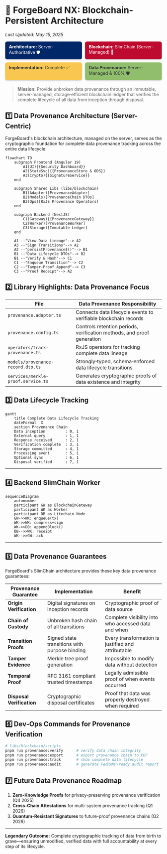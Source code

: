 # 🔗 ForgeBoard NX: Blockchain-Persistent Architecture
*Last Updated: May 15, 2025*

<div style="display: flex; flex-wrap: wrap; gap: 10px; margin-bottom: 20px;">
  <div style="background-color: #002868; color: white; padding: 8px 12px; border-radius: 6px; flex: 1; min-width: 150px; box-shadow: 0 2px 4px rgba(0,0,0,0.2);">
    <strong>Architecture:</strong> Server-Authoritative 🛡️
  </div>
  <div style="background-color: #BF0A30; color: white; padding: 8px 12px; border-radius: 6px; flex: 1; min-width: 150px; box-shadow: 0 2px 4px rgba(0,0,0,0.2);">
    <strong>Blockchain:</strong> SlimChain (Server-Managed) 🔗
  </div>
  <div style="background-color: #F9C74F; color: #333; padding: 8px 12px; border-radius: 6px; flex: 1; min-width: 150px; box-shadow: 0 2px 4px rgba(0,0,0,0.2);">
    <strong>Implementation:</strong> Complete ✅
  </div>
  <div style="background-color: #90BE6D; color: #333; padding: 8px 12px; border-radius: 6px; flex: 1; min-width: 150px; box-shadow: 0 2px 4px rgba(0,0,0,0.2);">
    <strong>Data Provenance:</strong> Server-Managed & 100% 🛡️
  </div>
</div>

> **Mission:** Provide unbroken data provenance through an immutable, server-managed, storage‑efficient blockchain ledger that verifies the complete lifecycle of all data from inception through disposal.

## 1️⃣ Data Provenance Architecture (Server-Centric)

ForgeBoard's blockchain architecture, managed on the server, serves as the cryptographic foundation for complete data provenance tracking across the entire data lifecycle:

```mermaid
flowchart TD
    subgraph Frontend (Angular 19)
        A1(UI){{Security Dashboard}}
        A2(StateSvc){{ProvenanceStore & ODS}}
        A3(Crypto){{SignatureService}}
    end

    subgraph Shared Libs (libs/blockchain)
        B1(Adapter)[ProvenanceAdapter]
        B2(Models)[ProvenanceChain DTOs]
        B3(Ops)[RxJS Provenance Operators]
    end

    subgraph Backend (NestJS)
        C1(Gateway){{ProvenanceGateway}}
        C2(Worker)[ProvenanceWorker]
        C3(Storage)[Immutable Ledger]
    end

    A1 --"View Data Lineage"--> A2
    A3 --"Sign Transitions"--> A2
    A2 --"persistProvenance$()"--> B1
    B1 --"Data Lifecycle DTOs"--> B2
    B1 --"Verify & Hash"--> C1
    C1 --"Enqueue Transition"--> C2
    C2 --"Tamper-Proof Append"--> C3
    C3 --"Proof Receipt"--> A2
```

## 2️⃣ Library Highlights: Data Provenance Focus

| File | Data Provenance Responsibility |
|---|---|
| `provenance.adapter.ts` | Connects data lifecycle events to verifiable blockchain records |
| `provenance.config.ts` | Controls retention periods, verification methods, and proof generation |
| `operators/track-provenance.ts` | RxJS operators for tracking complete data lineage |
| `models/provenance-record.dto.ts` | Strongly‑typed, schema‑enforced data lifecycle transitions |
| `services/merkle-proof.service.ts` | Generates cryptographic proofs of data existence and integrity |

## 3️⃣ Data Lifecycle Tracking

```mermaid
gantt
    title Complete Data Lifecycle Tracking
    dateFormat  X
    section Provenance Chain
    Data inception         : 0, 1
    External query         : 1, 1
    Response received      : 2, 1
    Verification complete  : 3, 1
    Storage committed      : 4, 1
    Processing event       : 5, 1
    Optional sync          : 6, 1
    Disposal verified      : 7, 1
```

---

## 4️⃣ Backend SlimChain Worker

```mermaid
sequenceDiagram
    autonumber
    participant GW as BlockchainGateway
    participant WK as Worker
    participant DB as Litechain Node
    GW->>WK: enqueue(tx)
    WK->>WK: compress+sign
    WK->>DB: appendBlock()
    DB-->>WK: receipt
    WK-->>GW: ack
```

---

## 5️⃣ Data Provenance Guarantees

ForgeBoard's SlimChain architecture provides these key data provenance guarantees:

| Provenance Guarantee | Implementation | Benefit |
|---|---|---|
| **Origin Verification** | Digital signatures on inception records | Cryptographic proof of data source |
| **Chain of Custody** | Unbroken hash chain of all transitions | Complete visibility into who accessed data and when |
| **Transition Proofs** | Signed state transitions with purpose binding | Every transformation is justified and attributable |
| **Tamper Evidence** | Merkle tree proof generation | Impossible to modify data without detection |
| **Temporal Proof** | RFC 3161 compliant trusted timestamps | Legally admissible proof of when events occurred |
| **Disposal Verification** | Cryptographic disposal certificates | Proof that data was properly destroyed when required |

## 6️⃣ Dev‑Ops Commands for Provenance Verification

```bash
# libs/blockchain/scripts
pnpm run provenance:verify      # verify data chain integrity
pnpm run provenance:export      # export provenance chain to PDF
pnpm run provenance:track       # show complete data lifecycle
pnpm run provenance:audit       # generate FedRAMP-ready audit report
```

## 7️⃣ Future Data Provenance Roadmap

1. **Zero-Knowledge Proofs** for privacy-preserving provenance verification (Q4 2025)  
2. **Cross-Chain Attestations** for multi-system provenance tracking (Q1 2026)  
3. **Quantum-Resistant Signatures** to future-proof provenance chains (Q2 2026)  

---

**Legendary Outcome:** Complete cryptographic tracking of data from birth to grave—ensuring unmodified, verified data with full accountability at every step of its lifecycle.
